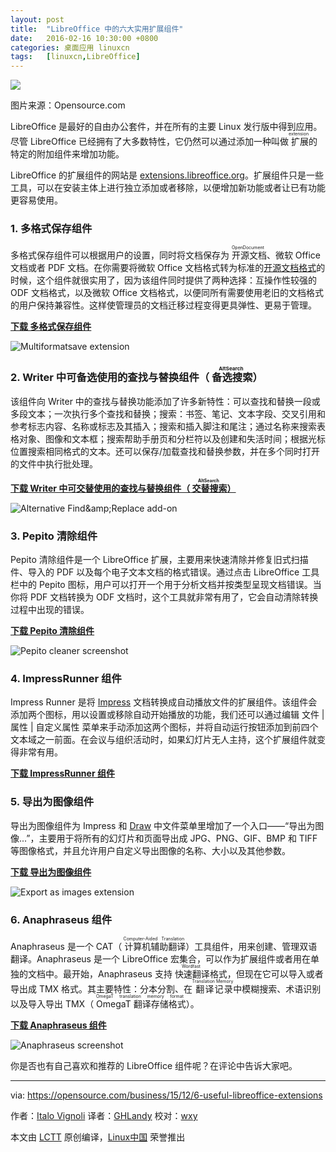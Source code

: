 ```yaml
---
layout: post
title:	"LibreOffice 中的六大实用扩展组件"
date:	2016-02-16 10:30:00 +0800 
categories:	桌面应用 linuxcn 
tags:	[linuxcn,LibreOffice]
---
```



![](/Asserts/Images//attachment/album/201602/15/213359o5vaphqm3ayma1vp.png)


图片来源：Opensource.com


LibreOffice 是最好的自由办公套件，并在所有的主要 Linux 发行版中得到应用。尽管 LibreOffice 已经拥有了大多数特性，它仍然可以通过添加一种叫做<ruby> 扩展 <rp>  （ </rp> <rt>  extension </rt> <rp>  ） </rp></ruby>的特定的附加组件来增加功能。


LibreOffice 的扩展组件的网站是 [extensions.libreoffice.org](http://extensions.libreoffice.org/)。扩展组件只是一些工具，可以在安装主体上进行独立添加或者移除，以便增加新功能或者让已有功能更容易使用。


### 1. 多格式保存组件


多格式保存组件可以根据用户的设置，同时将文档保存为<ruby> 开源文档 <rp>  （ </rp> <rt>  OpenDocument </rt> <rp>  ） </rp></ruby>、微软 Office 文档或者 PDF 文档。在你需要将微软 Office 文档格式转为标准的[开源文档格式](http://www.opendocumentformat.org/)的时候，这个组件就很实用了，因为该组件同时提供了两种选择：互操作性较强的 ODF 文档格式，以及微软 Office 文档格式，以便同所有需要使用老旧的文档格式的用户保持兼容性。这样使管理员的文档迁移过程变得更具弹性、更易于管理。


**[下载 多格式保存组件](http://extensions.libreoffice.org/extension-center/multisave-1)**


![Multiformatsave extension](/Asserts/Images//attachment/album/201602/15/213401e3xb3xx3ls1xtxwx.png)


### 2. Writer 中可备选使用的查找与替换组件（<ruby> 备选搜索 <rp>  （ </rp> <rt>  AltSearch </rt> <rp>  ） </rp></ruby>）


该组件向 Writer 中的查找与替换功能添加了许多新特性：可以查找和替换一段或多段文本；一次执行多个查找和替换；搜索：书签、笔记、文本字段、交叉引用和参考标志内容、名称或标志及其插入；搜索和插入脚注和尾注；通过名称来搜索表格对象、图像和文本框；搜索帮助手册页和分栏符以及创建和失活时间；根据光标位置搜索相同格式的文本。还可以保存/加载查找和替换参数，并在多个同时打开的文件中执行批处理。


**[下载 Writer 中可交替使用的查找与替换组件（<ruby> 交替搜索 <rp>  （ </rp> <rt>  AltSearch </rt> <rp>  ） </rp></ruby>）](http://extensions.libreoffice.org/extension-center/alternative-dialog-find-replace-for-writer)**


![Alternative Find&amp;amp;Replace add-on](/Asserts/Images//attachment/album/201602/15/213405pu3khq3m9orkybx5.png)


### 3. Pepito 清除组件


Pepito 清除组件是一个 LibreOffice 扩展，主要用来快速清除并修复旧式扫描件、导入的 PDF 以及每个电子文本文档的格式错误。通过点击 LibreOffice 工具栏中的 Pepito 图标，用户可以打开一个用于分析文档并按类型呈现文档错误。当你将 PDF 文档转换为 ODF 文档时，这个工具就非常有用了，它会自动清除转换过程中出现的错误。


**[下载 Pepito 清除组件](http://pepitoweb.altervista.org/pepito_cleaner/index.php)**


![Pepito cleaner screenshot](/Asserts/Images//attachment/album/201602/15/213406grr3rcffk0i0h0tr.png)


### 4. ImpressRunner 组件


Impress Runner 是将 [Impress](https://www.libreoffice.org/discover/impress/) 文档转换成自动播放文件的扩展组件。该组件会添加两个图标，用以设置或移除自动开始播放的功能，我们还可以通过编辑 文件 | 属性 | 自定义属性 菜单来手动添加这两个图标，并将自动运行按钮添加到前四个文本域之一前面。在会议与组织活动时，如果幻灯片无人主持，这个扩展组件就变得非常有用。


**[下载 ImpressRunner 组件](http://extensions.libreoffice.org/extension-center/impressrunner)**


### 5. 导出为图像组件


导出为图像组件为 Impress 和 [Draw](https://www.libreoffice.org/discover/draw/) 中文件菜单里增加了一个入口——“导出为图像...”，主要用于将所有的幻灯片和页面导出成 JPG、PNG、GIF、BMP 和 TIFF 等图像格式，并且允许用户自定义导出图像的名称、大小以及其他参数。


**[下载 导出为图像组件](http://extensions.libreoffice.org/extension-center/export-as-images)**


![Export as images extension](/Asserts/Images//attachment/album/201602/15/213409fv6f760uptwf3vpz.png)


### 6. Anaphraseus 组件


Anaphraseus 是一个 CAT（<ruby> 计算机辅助翻译 <rp>  （ </rp> <rt>  Computer-Aided Translation </rt> <rp>  ） </rp></ruby>）工具组件，用来创建、管理双语翻译。Anaphraseus 是一个 LibreOffice 宏集合，可以作为扩展组件或者用在单独的文档中。最开始，Anaphraseus 支持<ruby> 快速翻译 <rp>  （ </rp> <rt>  Wordfast </rt> <rp>  ） </rp></ruby>格式，但现在它可以导入或者导出成 TMX 格式。其主要特性：分本分割、在<ruby> 翻译记录 <rp>  （ </rp> <rt>  Translation Memory </rt> <rp>  ） </rp></ruby>中模糊搜索、术语识别以及导入导出 TMX（<ruby> OmegaT 翻译存储格式 <rp>  （ </rp> <rt>  OmegaT translation memory format </rt> <rp>  ） </rp></ruby>）。


**[下载 Anaphraseus 组件](http://anaphraseus.sourceforge.net/)**


![Anaphraseus screenshot](/Asserts/Images//attachment/album/201602/15/213410i00ccwcz5369e6mh.png)


你是否也有自己喜欢和推荐的 LibreOffice 组件呢？在评论中告诉大家吧。




---


via: <https://opensource.com/business/15/12/6-useful-libreoffice-extensions>


作者：[Italo Vignoli](https://opensource.com/users/italovignoli) 译者：[GHLandy](https://github.com/GHLandy) 校对：[wxy](https://github.com/wxy)


本文由 [LCTT](https://github.com/LCTT/TranslateProject) 原创编译，[Linux中国](https://linux.cn/) 荣誉推出
